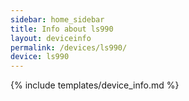 ```yaml
---
sidebar: home_sidebar
title: Info about ls990
layout: deviceinfo
permalink: /devices/ls990/
device: ls990
---
```

{% include templates/device_info.md %}

